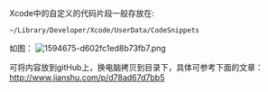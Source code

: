 Xcode中的自定义的代码片段一般存放在:

    ~/Library/Developer/Xcode/UserData/CodeSnippets  


如图：
![1594675-d602fc1ed8b73fb7.png](http://upload-images.jianshu.io/upload_images/1613923-4e05baf7b656d725.png?imageMogr2/auto-orient/strip%7CimageView2/2/w/1240)

可将内容放到gitHub上，换电脑拷贝到目录下，具体可参考下面的文章：
http://www.jianshu.com/p/d78ad67d7bb5
